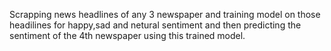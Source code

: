 Scrapping news headlines of any 3 newspaper and training model on those headilines for happy,sad and netural sentiment and then predicting the sentiment of the 4th newspaper using this trained model.
